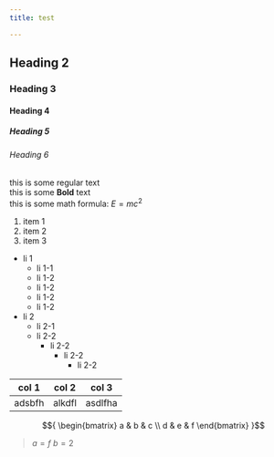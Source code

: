 ```yaml
---
title: test

---
```


## Heading 2

### Heading 3

#### Heading 4

##### Heading 5

###### Heading 6

this is some regular text  
this is some **Bold** text  
this is some math formula: ${E = mc^2}$

1. item 1
2. item 2
3. item 3

- li 1
  - li 1-1
  - li 1-2
  - li 1-2
  - li 1-2
  - li 1-2
- li 2
  - li 2-1
  - li 2-2
    - li 2-2
      - li 2-2
        - li 2-2

| col 1 | col 2 | col 3|
|-------|-------|------|
| adsbfh|alkdfl|asdlfha|

$${
\begin{bmatrix}
a &  b & c \\
d & e & f
\end{bmatrix}
}$$

> ${a = f}$
> ${b = 2}$
